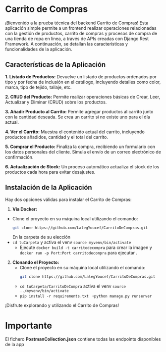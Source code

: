 # Carrito de Compras

¡Bienvenido a la prueba técnica del backend Carrito de Compras! Esta aplicación simple permite a un frontend realizar operaciones relacionadas con la gestión de productos, carrito de compras y procesos de compra de una tienda de ropa en línea, a través de APIs creadas con Django Rest Framework. A continuación, se detallan las características y funcionalidades de la aplicación.

## Características de la Aplicación

**1. Listado de Productos:**
Devuelve un listado de productos ordenados por tipo y por fecha de inclusión en el catálogo, incluyendo detalles como color, marca, tipo de tejido, tallaje, etc.

**2. CRUD del Producto:**
Permite realizar operaciones básicas de Crear, Leer, Actualizar y Eliminar (CRUD) sobre los productos.

**3. Añadir Producto al Carrito:**
Permite agregar productos al carrito junto con la cantidad deseada. Se crea un carrito si no existe uno para el día actual.

**4. Ver el Carrito:**
Muestra el contenido actual del carrito, incluyendo productos añadidos, cantidad y el total del carrito.

**5. Comprar el Producto:**
Finaliza la compra, recibiendo un formulario con los datos personales del cliente. Simula el envío de un correo electrónico de confirmación.

**6. Actualización de Stock:**
Un proceso automático actualiza el stock de los productos cada hora para evitar desajustes.

## Instalación de la Aplicación

Hay dos opciones válidas para instalar el Carrito de Compras:

1. **Via Docker:**
 - Clone el proyecto en su máquina local utilizando el comando:
     ```bash
     git clone https://github.com/LalegYoucef/CarritoDeCompras.git
     ``` 
     En la carpeta de su elección
 - `cd tuCarpeta` y activa el venv `source myvenv/bin/activate`
   - Ejecute `docker build -t carritodecompra` para crear la imagen y `docker run -p Port:Port carritodecompra` para ejecutar .

2. **Clonando el Proyecto:**
   - Clone el proyecto en su máquina local utilizando el comando:
     ```bash
     git clone https://github.com/LalegYoucef/CarritoDeCompras.git
     ```
   - `cd tuCarpeta/CarritoDeCompra` activa el venv `source ../myvenv/bin/activate`
   - `pip install -r requirements.txt `
   -`python manage.py runserver `


¡Disfrute explorando y utilizando el Carrito de Compras!

# Importante 

El fichero **PostmanCollection.json** contiene todas las endpoints disponibles de la app
